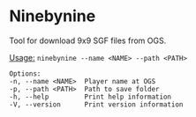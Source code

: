 # Ninebynine
Tool for download 9x9 SGF files from OGS.

<ins>Usage:</ins> ```ninebynine --name <NAME> --path <PATH> ```

```
Options:
-n, --name <NAME>  Player name at OGS
-p, --path <PATH>  Path to save folder
-h, --help         Print help information
-V, --version      Print version information
```